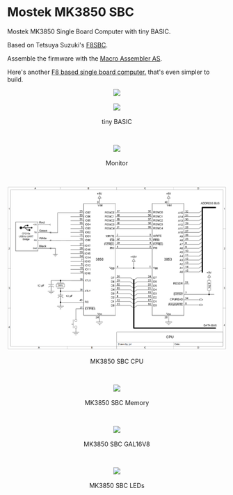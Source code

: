 # Mostek MK3850 SBC
Mostek MK3850 Single Board Computer with tiny BASIC.

Based on Tetsuya Suzuki's [F8SBC](https://vintagechips.wordpress.com/2020/11/26/sbcf8reference/).

Assemble the firmware with the [Macro Assembler AS](http://john.ccac.rwth-aachen.de:8000/as/). 

Here's another [F8 based single board computer.](https://github.com/jim11662418/MOSTEK-MK38P70-MK38P73-Single-Board-Computer) that's even simpler to build. 

<p align="center"><img src="/images/MK3850 SBC.JPEG"/>
<p align="center"><img src="/images/BASIC.png"/>
<p align="center">tiny BASIC</p><br>
<p align="center"><img src="/images/monitor.png"/>
<p align="center">Monitor</p><br>
<p align="center"><img src="/images/MK3850 SBC CPU.png"/>
<p align="center">MK3850 SBC CPU</p><br>
<p align="center"><img src="/images/MK3850 SBC Memory.png"/>
<p align="center">MK3850 SBC Memory</p><br>
<p align="center"><img src="/images/MK3850 SBC GAL.png"/>
<p align="center">MK3850 SBC GAL16V8</p><br>
<p align="center"><img src="/images/MK3850 SBC LEDs.png"/>
<p align="center">MK3850 SBC LEDs</p><br>
